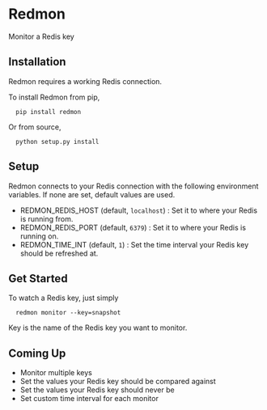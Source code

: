 # Redmon
Monitor a Redis key

## Installation
Redmon requires a working Redis connection.

To install Redmon from pip,
```
  pip install redmon
```

Or from source,
```
  python setup.py install
```

## Setup
Redmon connects to your Redis connection with the following environment variables.
If none are set, default values are used.
- REDMON_REDIS_HOST (default, `localhost`) : Set it to where your Redis is running from.
- REDMON_REDIS_PORT (default, `6379`)      : Set it to where your Redis is running on.
- REDMON_TIME_INT (default, `1`)           : Set the time interval your Redis key should be refreshed at.

## Get Started
To watch a Redis key, just simply

```
  redmon monitor --key=snapshot
```

Key is the name of the Redis key you want to monitor.

## Coming Up
- Monitor multiple keys
- Set the values your Redis key should be compared against
- Set the values your Redis key should never be
- Set custom time interval for each monitor
